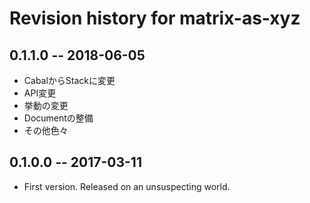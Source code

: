 # Revision history for matrix-as-xyz

## 0.1.1.0  -- 2018-06-05

* CabalからStackに変更
* API変更
* 挙動の変更
* Documentの整備
* その他色々

## 0.1.0.0  -- 2017-03-11

* First version. Released on an unsuspecting world.
